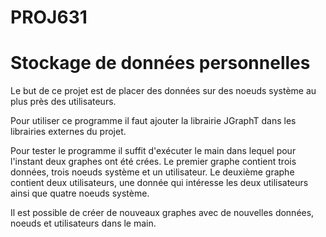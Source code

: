 # PROJ631
# Stockage de données personnelles

Le but de ce projet est de placer des données sur des noeuds système au plus près des utilisateurs.

Pour utiliser ce programme il faut ajouter la librairie JGraphT dans les librairies externes du projet.

Pour tester le programme il suffit d'exécuter le main dans lequel pour l'instant deux graphes ont été crées. 
Le premier graphe contient trois données, trois noeuds système et un utilisateur.
Le deuxième graphe contient deux utilisateurs, une donnée qui intéresse les deux utilisateurs ainsi que quatre noeuds système.

Il est possible de créer de nouveaux graphes avec de nouvelles données, noeuds et utilisateurs dans le main.
